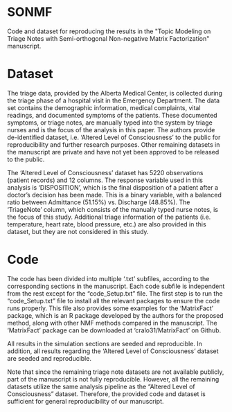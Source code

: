 # SONMF
Code and dataset for reproducing the results in the "Topic Modeling on Triage Notes with Semi-orthogonal Non-negative Matrix Factorization" manuscript.

# Dataset 
The triage data, provided by the Alberta Medical Center, is collected during the triage phase of a hospital visit in the Emergency Department. The data set contains the demographic information, medical complaints, vital readings, and documented symptoms of the patients. These documented symptoms, or triage notes, are manually typed into the system by triage nurses and is the focus of the analysis in this paper. The authors provide de-identified dataset, i.e. ‘Altered Level of Consciousness’ to the public for reproducibility and further research purposes. Other remaining datasets in the manuscript are private and have not yet been approved to be released to the public.

The ‘Altered Level of Consciousness’ dataset has 5220 observations (patient records) and 12 columns. The response variable used in this analysis is ‘DISPOSITION’, which is the final disposition of a patient after a doctor’s decision has been made. This is a binary variable, with a balanced ratio between Admittance (51.15%) vs. Discharge (48.85%). The ‘TriageNote’ column, which consists of the manually typed nurse notes, is the focus of this study. Additional triage information of the patients (i.e. temperature, heart rate, blood pressure, etc.) are also provided in this dataset, but they are not considered in this study. 

# Code 
The code has been divided into multiple ‘.txt’ subfiles, according to the corresponding sections in the manuscript. Each code subfile is independent from the rest except for the “code_Setup.txt” file. The first step is to run the “code_Setup.txt” file to install all the relevant packages to ensure the code runs properly. This file also provides some examples for the ‘MatrixFact’ package, which is an R package developed by the authors for the proposed method, along with other NMF methods compared in the manuscript. The ‘MatrixFact’ package can be downloaded at ‘cralo31/MatrixFact’ on Github.

All results in the simulation sections are seeded and reproducible. In addition, all results regarding the ‘Altered Level of Consciousness’ dataset are seeded and reproducible. 

Note that since the remaining triage note datasets are not available publicly, part of the manuscript is not fully reproducible. However, all the remaining datasets utilize the same analysis pipeline as the “Altered Level of Consciousness” dataset. Therefore, the provided code and dataset is sufficient for general reproducibility of our manuscript.
